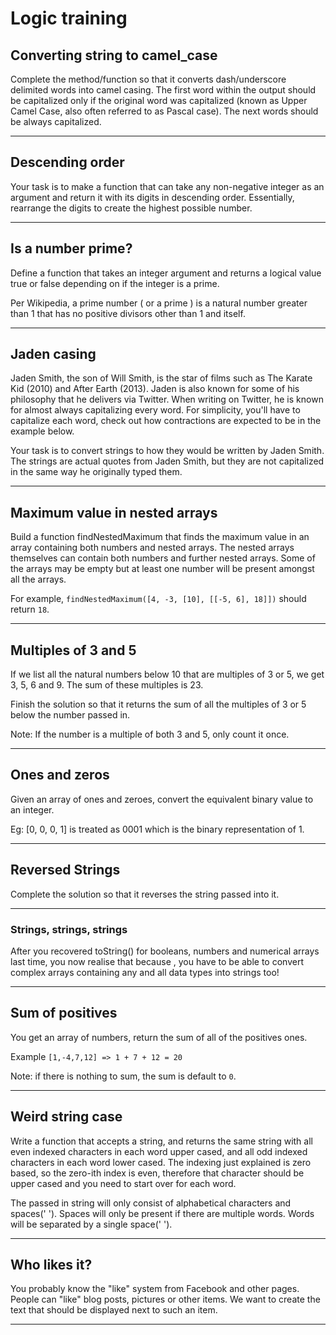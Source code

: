 
# Logic training


## Converting string to camel_case
Complete the method/function so that it converts dash/underscore delimited words into camel casing. The first word within the output should be capitalized only if the original word was capitalized (known as Upper Camel Case, also often referred to as Pascal case). The next words should be always capitalized.

---

## Descending order
Your task is to make a function that can take any non-negative integer as an argument and return it with its digits in descending order. Essentially, rearrange the digits to create the highest possible number.

---

## Is a number prime?
Define a function that takes an integer argument and returns a logical value true or false depending on if the integer is a prime.

Per Wikipedia, a prime number ( or a prime ) is a natural number greater than 1 that has no positive divisors other than 1 and itself.

---

## Jaden casing
Jaden Smith, the son of Will Smith, is the star of films such as The Karate Kid (2010) and After Earth (2013). Jaden is also known for some of his philosophy that he delivers via Twitter. When writing on Twitter, he is known for almost always capitalizing every word. For simplicity, you'll have to capitalize each word, check out how contractions are expected to be in the example below.

Your task is to convert strings to how they would be written by Jaden Smith. The strings are actual quotes from Jaden Smith, but they are not capitalized in the same way he originally typed them.

---

## Maximum value in nested arrays
Build a function findNestedMaximum that finds the maximum value in an array containing both numbers and nested arrays. The nested arrays themselves can contain both numbers and further nested arrays. Some of the arrays may be empty but at least one number will be present amongst all the arrays.

For example, `findNestedMaximum([4, -3, [10], [[-5, 6], 18]])` should return `18`.

---

## Multiples of 3 and 5
If we list all the natural numbers below 10 that are multiples of 3 or 5, we get 3, 5, 6 and 9. The sum of these multiples is 23.

Finish the solution so that it returns the sum of all the multiples of 3 or 5 below the number passed in.

Note: If the number is a multiple of both 3 and 5, only count it once.

---

## Ones and zeros
Given an array of ones and zeroes, convert the equivalent binary value to an integer.

Eg: [0, 0, 0, 1] is treated as 0001 which is the binary representation of 1.


---

## Reversed Strings
Complete the solution so that it reverses the string passed into it.

---

### Strings, strings, strings
After you recovered toString() for booleans, numbers and numerical arrays last time, you now realise that because , you have to be able to convert complex arrays containing any and all data types into strings too!

---

## Sum of positives
You get an array of numbers, return the sum of all of the positives ones.

Example `[1,-4,7,12] => 1 + 7 + 12 = 20`

Note: if there is nothing to sum, the sum is default to `0`.

---

## Weird string case
Write a function that accepts a string, and returns the same string with all even indexed characters in each word upper cased, and all odd indexed characters in each word lower cased. The indexing just explained is zero based, so the zero-ith index is even, therefore that character should be upper cased and you need to start over for each word.

The passed in string will only consist of alphabetical characters and spaces(' '). Spaces will only be present if there are multiple words. Words will be separated by a single space(' ').

---

## Who likes it?
You probably know the "like" system from Facebook and other pages. People can "like" blog posts, pictures or other items. We want to create the text that should be displayed next to such an item.

---
